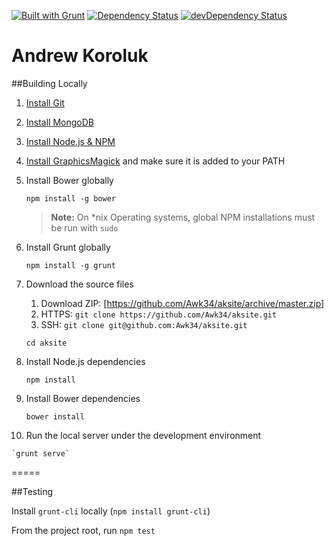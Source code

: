 [![Built with Grunt](https://cdn.gruntjs.com/builtwith.png)](http://gruntjs.com/) [![Dependency Status](https://david-dm.org/awk34/aksite.svg)](https://david-dm.org/awk34/aksite) [![devDependency Status](https://david-dm.org/awk34/aksite/dev-status.svg)](https://david-dm.org/awk34/aksite#info=devDependencies)

Andrew Koroluk
===================

##Building Locally
1. [Install Git](http://www.git-scm.com/downloads)

2. [Install MongoDB](https://www.mongodb.org/downloads)
	
3. [Install Node.js & NPM](http://nodejs.org/download/)

4. [Install GraphicsMagick](http://www.graphicsmagick.org/) and make sure it is added to your PATH

5. Install Bower globally

	`npm install -g bower`
	> **Note:** On *nix Operating systems, global NPM installations must be run with `sudo`

6. Install Grunt globally

	`npm install -g grunt`

7. Download the source files
    1. Download ZIP: [https://github.com/Awk34/aksite/archive/master.zip]
    2. HTTPS:  `git clone https://github.com/Awk34/aksite.git`
    3. SSH: `git clone git@github.com:Awk34/aksite.git`
	
	`cd aksite`
	
8. Install Node.js dependencies

	`npm install`

9. Install Bower dependencies

	`bower install`
	
10.  Run the local server under the development environment

	`grunt serve`

=====

##Testing

Install `grunt-cli` locally (`npm install grunt-cli`)

From the project root, run `npm test`
